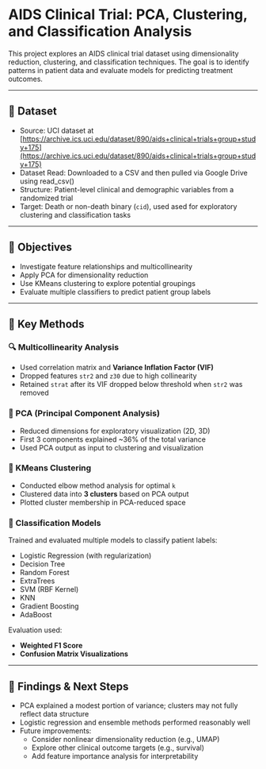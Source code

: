 # AIDS Clinical Trial: PCA, Clustering, and Classification Analysis

This project explores an AIDS clinical trial dataset using dimensionality reduction, clustering, and classification techniques. The goal is to identify patterns in patient data and evaluate models for predicting treatment outcomes.

---

## 📁 Dataset

- Source: UCI dataset at [https://archive.ics.uci.edu/dataset/890/aids+clinical+trials+group+study+175](https://archive.ics.uci.edu/dataset/890/aids+clinical+trials+group+study+175)
- Dataset Read: Downloaded to a CSV and then pulled via Google Drive using read_csv()
- Structure: Patient-level clinical and demographic variables from a randomized trial
- Target: Death or non-death binary (`cid`), used ased for exploratory clustering and classification tasks

---

## 🎯 Objectives

- Investigate feature relationships and multicollinearity
- Apply PCA for dimensionality reduction
- Use KMeans clustering to explore potential groupings
- Evaluate multiple classifiers to predict patient group labels

---

## 🧪 Key Methods

### 🔍 Multicollinearity Analysis
- Used correlation matrix and **Variance Inflation Factor (VIF)**
- Dropped features `str2` and `z30` due to high collinearity
- Retained `strat` after its VIF dropped below threshold when `str2` was removed

### 🔻 PCA (Principal Component Analysis)
- Reduced dimensions for exploratory visualization (2D, 3D)
- First 3 components explained ~36% of the total variance
- Used PCA output as input to clustering and visualization

### 🧩 KMeans Clustering
- Conducted elbow method analysis for optimal `k`
- Clustered data into **3 clusters** based on PCA output
- Plotted cluster membership in PCA-reduced space

### 🤖 Classification Models
Trained and evaluated multiple models to classify patient labels:

- Logistic Regression (with regularization)
- Decision Tree
- Random Forest
- ExtraTrees
- SVM (RBF Kernel)
- KNN
- Gradient Boosting
- AdaBoost

Evaluation used:
- **Weighted F1 Score**
- **Confusion Matrix Visualizations**

---

## 🧠 Findings & Next Steps

- PCA explained a modest portion of variance; clusters may not fully reflect data structure
- Logistic regression and ensemble methods performed reasonably well
- Future improvements:
  - Consider nonlinear dimensionality reduction (e.g., UMAP)
  - Explore other clinical outcome targets (e.g., survival)
  - Add feature importance analysis for interpretability
